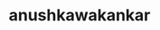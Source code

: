 ---
title: anushkawakankar
github: https://github.com/anushkawakankar
mode: dark
transition: 1s
score: 79.7
archetype:
- Little Bit of Everything
---